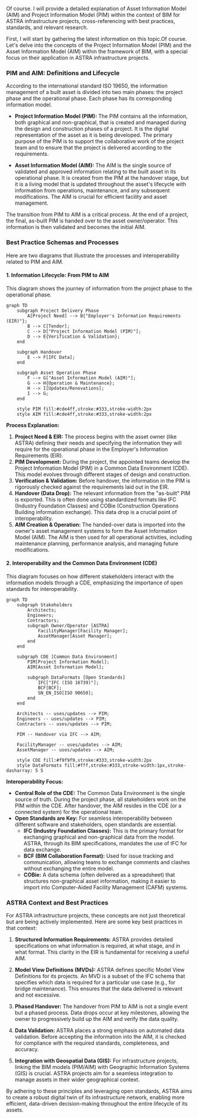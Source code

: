 Of course. I will provide a detailed explanation of Asset Information Model (AIM) and Project Information Model (PIM) within the context of BIM for ASTRA infrastructure projects, cross-referencing with best practices, standards, and relevant research.

First, I will start by gathering the latest information on this topic.Of course. Let's delve into the concepts of the Project Information Model (PIM) and the Asset Information Model (AIM) within the framework of BIM, with a special focus on their application in ASTRA infrastructure projects.

### PIM and AIM: Definitions and Lifecycle

According to the international standard ISO 19650, the information management of a built asset is divided into two main phases: the project phase and the operational phase. Each phase has its corresponding information model.

*   **Project Information Model (PIM):** The PIM contains all the information, both graphical and non-graphical, that is created and managed during the design and construction phases of a project. It is the digital representation of the asset as it is being developed. The primary purpose of the PIM is to support the collaborative work of the project team and to ensure that the project is delivered according to the requirements.

*   **Asset Information Model (AIM):** The AIM is the single source of validated and approved information relating to the built asset in its operational phase. It is created from the PIM at the handover stage, but it is a living model that is updated throughout the asset's lifecycle with information from operations, maintenance, and any subsequent modifications. The AIM is crucial for efficient facility and asset management.

The transition from PIM to AIM is a critical process. At the end of a project, the final, as-built PIM is handed over to the asset owner/operator. This information is then validated and becomes the initial AIM.

### Best Practice Schemas and Processes

Here are two diagrams that illustrate the processes and interoperability related to PIM and AIM.

#### 1. Information Lifecycle: From PIM to AIM

This diagram shows the journey of information from the project phase to the operational phase.

````mermaid
graph TD
    subgraph Project Delivery Phase
        A[Project Need] --> B{"Employer's Information Requirements (EIR)"};
        B --> C[Tender];
        C --> D["Project Information Model (PIM)"];
        D --> E{Verification & Validation};
    end

    subgraph Handover
        E --> F[IFC Data];
    end

    subgraph Asset Operation Phase
        F --> G["Asset Information Model (AIM)"];
        G --> H{Operation & Maintenance};
        H --> I[Updates/Renovations];
        I --> G;
    end

    style PIM fill:#cde4ff,stroke:#333,stroke-width:2px
    style AIM fill:#cde4ff,stroke:#333,stroke-width:2px
````

**Process Explanation:**

1.  **Project Need & EIR:** The process begins with the asset owner (like ASTRA) defining their needs and specifying the information they will require for the operational phase in the Employer's Information Requirements (EIR).
2.  **PIM Development:** During the project, the appointed teams develop the Project Information Model (PIM) in a Common Data Environment (CDE). This model evolves through different stages of design and construction.
3.  **Verification & Validation:** Before handover, the information in the PIM is rigorously checked against the requirements laid out in the EIR.
4.  **Handover (Data Drop):** The relevant information from the "as-built" PIM is exported. This is often done using standardized formats like IFC (Industry Foundation Classes) and COBie (Construction Operations Building information exchange). This data drop is a crucial point of interoperability.
5.  **AIM Creation & Operation:** The handed-over data is imported into the owner's asset management systems to form the Asset Information Model (AIM). The AIM is then used for all operational activities, including maintenance planning, performance analysis, and managing future modifications.

#### 2. Interoperability and the Common Data Environment (CDE)

This diagram focuses on how different stakeholders interact with the information models through a CDE, emphasizing the importance of open standards for interoperability.

````mermaid
graph TD
    subgraph Stakeholders
        Architects;
        Engineers;
        Contractors;
        subgraph Owner/Operator [ASTRA]
            FacilityManager[Facility Manager];
            AssetManager[Asset Manager];
        end
    end

    subgraph CDE [Common Data Environment]
        PIM[Project Information Model];
        AIM[Asset Information Model];

        subgraph DataFormats [Open Standards]
            IFC["IFC (ISO 16739)"];
            BCF[BCF];
            SN_EN_ISO[ISO 90650];
        end
    end

    Architects -- uses/updates --> PIM;
    Engineers -- uses/updates --> PIM;
    Contractors -- uses/updates --> PIM;

    PIM -- Handover via IFC --> AIM;

    FacilityManager -- uses/updates --> AIM;
    AssetManager -- uses/updates --> AIM;

    style CDE fill:#f9f9f9,stroke:#333,stroke-width:2px
    style DataFormats fill:#fff,stroke:#333,stroke-width:1px,stroke-dasharray: 5 5
````

**Interoperability Focus:**

*   **Central Role of the CDE:** The Common Data Environment is the single source of truth. During the project phase, all stakeholders work on the PIM within the CDE. After handover, the AIM resides in the CDE (or a connected system) for the operational team.
*   **Open Standards are Key:** For seamless interoperability between different software and stakeholders, open standards are essential.
    *   **IFC (Industry Foundation Classes):** This is the primary format for exchanging graphical and non-graphical data from the model. ASTRA, through its BIM specifications, mandates the use of IFC for data exchange.
    *   **BCF (BIM Collaboration Format):** Used for issue tracking and communication, allowing teams to exchange comments and clashes without exchanging the entire model.
    *   **COBie:** A data schema (often delivered as a spreadsheet) that structures non-graphical asset information, making it easier to import into Computer-Aided Facility Management (CAFM) systems.

### ASTRA Context and Best Practices

For ASTRA infrastructure projects, these concepts are not just theoretical but are being actively implemented. Here are some key best practices in that context:

1.  **Structured Information Requirements:** ASTRA provides detailed specifications on what information is required, at what stage, and in what format. This clarity in the EIR is fundamental for receiving a useful AIM.

2.  **Model View Definitions (MVDs):** ASTRA defines specific Model View Definitions for its projects. An MVD is a subset of the IFC schema that specifies which data is required for a particular use case (e.g., for bridge maintenance). This ensures that the data delivered is relevant and not excessive.

3.  **Phased Handover:** The handover from PIM to AIM is not a single event but a phased process. Data drops occur at key milestones, allowing the owner to progressively build up the AIM and verify the data quality.

4.  **Data Validation:** ASTRA places a strong emphasis on automated data validation. Before accepting the information into the AIM, it is checked for compliance with the required standards, completeness, and accuracy.

5.  **Integration with Geospatial Data (GIS):** For infrastructure projects, linking the BIM models (PIM/AIM) with Geographic Information Systems (GIS) is crucial. ASTRA projects aim for a seamless integration to manage assets in their wider geographical context.

By adhering to these principles and leveraging open standards, ASTRA aims to create a robust digital twin of its infrastructure network, enabling more efficient, data-driven decision-making throughout the entire lifecycle of its assets.
